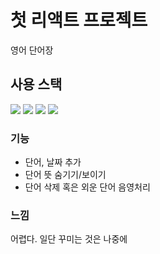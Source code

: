 <h1>첫 리액트 프로젝트</h1>
<p>영어 단어장</p>

<h2>사용 스택</h2>
<img src="https://img.shields.io/badge/react-50BCDF?style=flat-square&logo=react&logoColor=white"/>
<img src="https://img.shields.io/badge/JavaScript-FFCA28?style=flat-square&logo=react&logoColor=white"/>
<img src="https://img.shields.io/badge/HTML-C4302B?style=flat-square&logo=react&logoColor=white"/>
<img src="https://img.shields.io/badge/CSS-50BCDF?style=flat-square&logo=react&logoColor=white"/>

<h3>기능</h3>
<ul>
  <li>단어, 날짜 추가</li>
  <li>단어 뜻 숨기기/보이기</li>
  <li>단어 삭제 혹은 외운 단어 음영처리</li>
</ul>

<h3>느낌</h3>
<p>어렵다. 일단 꾸미는 것은 나중에</p>
